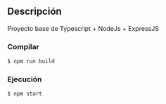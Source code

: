 ## Descripción
Proyecto base de Typescript + NodeJs + ExpressJS

### Compilar
```bash
$ npm run build
```

### Ejecución
```bash
$ npm start
```